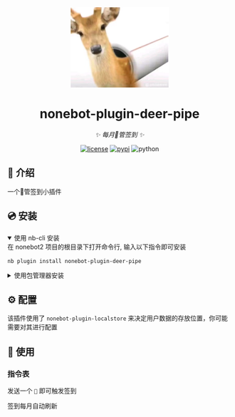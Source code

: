 <div align="center">
  <a href="https://v2.nonebot.dev/store"><img src="https://raw.githubusercontent.com/SamuNatsu/nonebot-plugin-deer-pipe/main/assets/deerpipe.jpg" width="220" height="180" alt="Logo"></a>
</div>

<div align="center">

# nonebot-plugin-deer-pipe

_✨ 每月🦌管签到 ✨_

<a href="./LICENSE"><img src="https://img.shields.io/github/license/SamuNatsu/nonebot-plugin-deer-pipe.svg" alt="license"></a>
<a href="https://pypi.python.org/pypi/nonebot-plugin-deer-pipe"><img src="https://img.shields.io/pypi/v/nonebot-plugin-deer-pipe.svg" alt="pypi"></a>
<img src="https://img.shields.io/badge/python-3.10+-blue.svg" alt="python">

</div>

## 📖 介绍

一个🦌管签到小插件

## 💿 安装

<details open>
<summary>使用 nb-cli 安装</summary>
在 nonebot2 项目的根目录下打开命令行, 输入以下指令即可安装

    nb plugin install nonebot-plugin-deer-pipe

</details>

<details>
<summary>使用包管理器安装</summary>
在 nonebot2 项目的插件目录下, 打开命令行, 根据你使用的包管理器, 输入相应的安装命令
<details>
<summary>pip</summary>

    pip install nonebot-plugin-deer-pipe

</details>
<details>
<summary>pdm</summary>

    pdm add nonebot-plugin-deer-pipe

</details>
<details>
<summary>poetry</summary>

    poetry add nonebot-plugin-deer-pipe

</details>
<details>
<summary>conda</summary>

    conda install nonebot-plugin-deer-pipe

</details>

打开 nonebot2 项目根目录下的 `pyproject.toml` 文件, 在 `[tool.nonebot]` 部分追加写入

    plugins = ["nonebot_plugin_deer_pipe"]

</details>

## ⚙️ 配置

该插件使用了 `nonebot-plugin-localstore` 来决定用户数据的存放位置，你可能需要对其进行配置

## 🎉 使用
### 指令表

发送一个 `🦌` 即可触发签到

签到每月自动刷新

